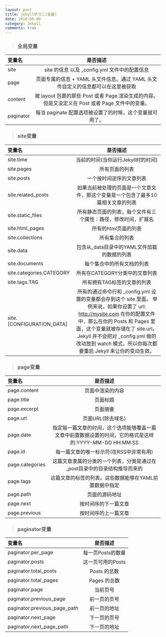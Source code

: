 ```yaml
---
layout: post
title: jekyll学习二(变量)
date: 2018-06-09
category: Jekyll
comments: true
---
```


> ### 全局变量

|变量名|是否描述|
|:-----|:-------:|
|site	|site 的信息 以及 _config.yml 文件中的配置信息
|page	|页面专属的信息 + YAML 头文件信息。通过 YAML 头文件自定义的信息都可以在这里被获取
|content	|被 layout 包裹的那些 Post 或者 Page 渲染生成的内容。但是又没定义在 Post 或者 Page 文件中的变量。
|paginator	|每当 paginate 配置选项被设置了的时候，这个变量就可用了。

> ### site变量

|变量名|是否描述|
|:-----|:-------:|
|site.time	|当前的时间(当你运行Jekyll时的时间)
|site.pages	|所有页面的列表
|site.posts	|一个按时间逆序的文章列表
|site.related_posts	|如果当前被处理的页面是一个文章文件，那这个变量是一个包含了最多10篇相关文章的列表
|site.static_files	|所有静态页面的列表，每个文件有三个属性：路径，修改时间，扩展名
|site.html_pages	|所有的html页面的列表
|site.collections	|所有集合的列表
|site.data	|包含从_data目录中的YAML文件加载的数据的列表
|site.documents	|每个集合中的所有文档的列表
|site.categories.CATEGORY	|所有在CATEGORY分类中的文章列表
|site.tags.TAG	|所有拥有TAG标签的文章的列表
|site.[CONFIGURATION_DATA]	|所有的通过命令行和 _config.yml 设置的变量都会存到这个 site 里面。 举例来说，如果你设置了 url: http://mysite.com 在你的配置文件中，那么在你的 Posts 和 Pages 里面，这个变量就被存储在了 site.url。Jekyll 并不会把对 _config.yml 做的改动放到 watch 模式，所以你每次都要重启 Jekyll 来让你的变动生效。

> ### page变量

|变量名|是否描述|
|:-----|:-------:|
|page.content	|页面中渲染的内容
|page.title	|页面标题
|page.excerpt	|页面摘要
|page.url |页面URL(除去域名)
|page.date	|指定每一篇文章的时间，这个选项能够覆盖一篇文章中前置数据设置的时间，它的格式是这样的:YYYY-MM-DD HH:MM:SS
|page.id	|每一篇文章的唯一标示符(在RSS中非常有用)
|page.categories	|这篇文章隶属的分类的一个列表，分类是通过在_post目录中的目录结构推导而来的
|page.tags	|这篇文章的标签的列表。这些数据能够在YAML前置数据中指定
|page.path	|页面的源码地址
|page.next	|按时间序的下一篇文章
|page.previous	|按时间序的上一篇文章

> ### paginator变量

|变量名|是否描述|
|:-----|:-------:|
|paginator.per_page	|每一页Posts的数量
|paginator.posts	|这一页可用的Posts
|paginator.total_posts	|Posts 的总数
|paginator.total_pages |Pages 的总数
|paginator.page	|当前页号
|paginator.previous_page	|前一页的页号
|paginator.previous_page_path	|前一页的地址
|paginator.next_page	|下一页的页号
|paginator.next_page_path	|下一页的地址

